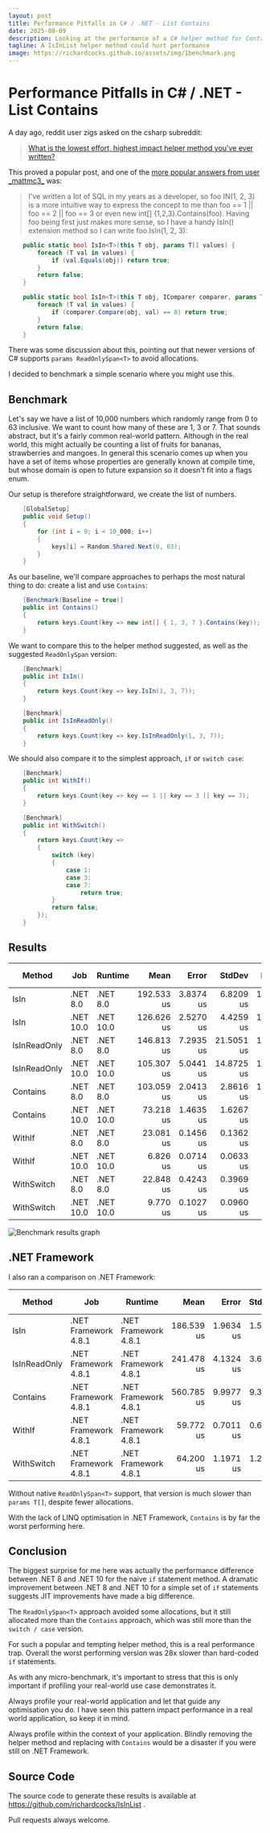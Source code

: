 ```yaml
---
layout: post
title: Performance Pitfalls in C# / .NET - List Contains
date: 2025-08-09
description: Looking at the performance of a C# helper method for Contains
tagline: A IsInList helper method could hurt performance
image: https://richardcocks.github.io/assets/img/1benchmark.png
---
```

# Performance Pitfalls in C# / .NET - List Contains

A day ago, reddit user zigs asked on the csharp subreddit:

> [What is the lowest effort, highest impact helper method you've ever written?](https://np.reddit.com/r/csharp/comments/1mkrlcc/what_is_the_lowest_effort_highest_impact_helper/)


This proved a popular post, and one of the [more popular answers from user \_mattmc3\_](https://np.reddit.com/r/csharp/comments/1mkrlcc/what_is_the_lowest_effort_highest_impact_helper/n7kuuii/) was:

> I've written a lot of SQL in my years as a developer, so foo IN(1, 2, 3) is a more intuitive way to express the concept to me than foo == 1 || foo == 2 || foo == 3 or even new int[] {1,2,3}.Contains(foo). Having foo being first just makes more sense, so I have a handy IsIn() extension method so I can write foo.IsIn(1, 2, 3):

``` csharp
    public static bool IsIn<T>(this T obj, params T[] values) {
        foreach (T val in values) {
            if (val.Equals(obj)) return true;
        }
        return false;
    }

    public static bool IsIn<T>(this T obj, IComparer comparer, params T[] values) {
        foreach (T val in values) {
            if (comparer.Compare(obj, val) == 0) return true;
        }
        return false;
    }
```

There was some discussion about this, pointing out that newer versions of C# supports `params ReadOnlySpan<T>` to avoid allocations.

I decided to benchmark a simple scenario where you might use this.

## Benchmark

Let's say we have a list of 10,000 numbers which randomly range from 0 to 63 inclusive. We want to count how many of these are 1, 3 or 7.  That sounds abstract, but it's a fairly common real-world pattern. Although in the real world, this might actually be counting a list of fruits for bananas, strawberries and mangoes. In general this scenario comes up when you have a set of items whose properties are generally known at compile time, but whose domain is open to future expansion so it doesn't fit into a flags enum.

Our setup is therefore straightforward, we create the list of numbers.

```csharp
    [GlobalSetup]
    public void Setup()
    {
        for (int i = 0; i < 10_000; i++)
        {
            keys[i] = Random.Shared.Next(0, 63);
        }
    }
```

As our baseline, we'll compare approaches to perhaps the most natural thing to do: create a list and use `Contains`:

```csharp
    [Benchmark(Baseline = true)]
    public int Contains()
    {
        return keys.Count(key => new int[] { 1, 3, 7 }.Contains(key));
    }
```

We want to compare this to the helper method suggested, as well as the suggested `ReadOnlySpan` version:

```csharp
    [Benchmark]
    public int IsIn()
    {
        return keys.Count(key => key.IsIn(1, 3, 7));
    }

    [Benchmark]
    public int IsInReadOnly()
    {
        return keys.Count(key => key.IsInReadOnly(1, 3, 7));
    }
```

We should also compare it to the simplest approach, `if` or `switch case`:

```csharp
    [Benchmark]
    public int WithIf()
    {
        return keys.Count(key => key == 1 || key == 3 || key == 7);
    }

    [Benchmark]
    public int WithSwitch()
    {
        return keys.Count(key =>
        {
            switch (key)
            {
                case 1:
                case 3:
                case 7:
                    return true;
            }
            return false;
        });
    }
```

## Results

| Method       | Job        | Runtime    | Mean       | Error     | StdDev     | Median     | Ratio | RatioSD | Gen0     | Allocated | Alloc Ratio |
|------------- |----------- |----------- |-----------:|----------:|-----------:|-----------:|------:|--------:|---------:|----------:|------------:|
| IsIn         | .NET 8.0   | .NET 8.0   | 192.533 us | 3.8374 us |  6.8209 us | 193.961 us |  1.87 |    0.08 | 132.3242 | 1107792 B |       2.769 |
| IsIn         | .NET 10.0  | .NET 10.0  | 126.626 us | 2.5270 us |  4.4259 us | 126.874 us |  1.23 |    0.05 | 132.5684 | 1109488 B |       2.773 |
| IsInReadOnly | .NET 8.0   | .NET 8.0   | 146.813 us | 7.2935 us | 21.5051 us | 158.514 us |  1.43 |    0.21 |  84.7168 |  708872 B |       1.772 |
| IsInReadOnly | .NET 10.0  | .NET 10.0  | 105.307 us | 5.0441 us | 14.8725 us | 100.645 us |  1.02 |    0.15 |  84.7168 |  708696 B |       1.772 |
| Contains     | .NET 8.0   | .NET 8.0   | 103.059 us | 2.0413 us |  2.8616 us | 101.683 us |  1.00 |    0.04 |  47.7295 |  400032 B |       1.000 |
| Contains     | .NET 10.0  | .NET 10.0  |  73.218 us | 1.4635 us |  1.6267 us |  72.464 us |  0.71 |    0.02 |  47.7295 |  400000 B |       1.000 |
| WithIf       | .NET 8.0   | .NET 8.0   |  23.081 us | 0.1456 us |  0.1362 us |  23.095 us |  0.22 |    0.01 |        - |      32 B |       0.000 |
| WithIf       | .NET 10.0  | .NET 10.0  |   6.826 us | 0.0714 us |  0.0633 us |   6.792 us |  0.07 |    0.00 |        - |         - |       0.000 |
| WithSwitch   | .NET 8.0   | .NET 8.0   |  22.848 us | 0.4243 us |  0.3969 us |  22.757 us |  0.22 |    0.01 |        - |      32 B |       0.000 |
| WithSwitch   | .NET 10.0  | .NET 10.0  |   9.770 us | 0.1027 us |  0.0960 us |   9.756 us |  0.09 |    0.00 |        - |         - |       0.000 |

![Benchmark results graph](/assets/img/1benchmark.png "Lower is better")

## .NET Framework

I also ran a comparison on .NET Framework:

| Method       | Job                  | Runtime              | Mean       | Error     | StdDev     | Median     | Ratio | RatioSD | Gen0     | Allocated | Alloc Ratio |
|------------- |--------------------- |--------------------- |-----------:|----------:|-----------:|-----------:|------:|--------:|---------:|----------:|------------:|
| IsIn         | .NET Framework 4.8.1 | .NET Framework 4.8.1 | 186.539 us | 1.9634 us |  1.5329 us | 186.937 us |  1.75 |    0.07 | 176.5137 | 1111075 B |       2.777 |
| IsInReadOnly | .NET Framework 4.8.1 | .NET Framework 4.8.1 | 241.478 us | 4.1324 us |  3.6633 us | 242.215 us |  2.27 |    0.09 | 112.7930 |  709897 B |       1.775 |
| Contains     | .NET Framework 4.8.1 | .NET Framework 4.8.1 | 560.785 us | 9.9977 us |  9.3518 us | 565.321 us |  5.26 |    0.21 |  63.4766 |  401204 B |       1.003 |
| WithIf       | .NET Framework 4.8.1 | .NET Framework 4.8.1 |  59.772 us | 0.7011 us |  0.6558 us |  59.798 us |  0.56 |    0.02 |        - |      31 B |       0.000 |
| WithSwitch   | .NET Framework 4.8.1 | .NET Framework 4.8.1 |  64.200 us | 1.1971 us |  1.2294 us |  64.313 us |  0.60 |    0.03 |        - |      31 B |       0.000 |

Without native `ReadOnlySpan<T>` support, that version is much slower than `params T[]`, despite fewer allocations.

With the lack of LINQ optimisation in .NET Framework, `Contains` is by far the worst performing here.


## Conclusion

The biggest surprise for me here was actually the performance difference between .NET 8 and .NET 10 for the naive `if` statement method. A dramatic improvement between .NET 8 and .NET 10 for a simple set of `if` statements suggests JIT improvements have made a big difference.

The `ReadOnlySpan<T>` approach avoided some allocations, but it still allocated more than the `Contains` approach, which was still more than the `switch / case` version.

For such a popular and tempting helper method, this is a real performance trap. Overall the worst performing version was 28x slower than hard-coded `if` statements.

As with any micro-benchmark, it's important to stress that this is only important if profiling your real-world use case demonstrates it. 

Always profile your real-world application and let that guide any optimisation you do. I have seen this pattern impact performance in a real world application, so keep it in mind.

Always profile within the context of your application. Blindly removing the helper method and replacing with `Contains` would be a disaster if you were still on .NET Framework.

## Source Code

The source code to generate these results is available at https://github.com/richardcocks/IsInList .

Pull requests always welcome.
